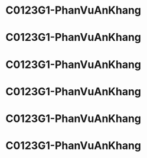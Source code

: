 # C0123G1-PhanVuAnKhang
# C0123G1-PhanVuAnKhang
# C0123G1-PhanVuAnKhang
# C0123G1-PhanVuAnKhang
# C0123G1-PhanVuAnKhang
# C0123G1-PhanVuAnKhang
